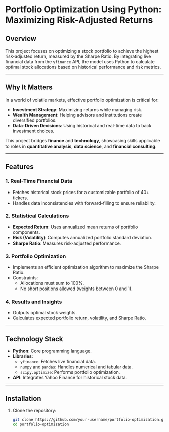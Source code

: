 # **Portfolio Optimization Using Python: Maximizing Risk-Adjusted Returns**

## **Overview**
This project focuses on optimizing a stock portfolio to achieve the highest risk-adjusted return, measured by the Sharpe Ratio. By integrating live financial data from the `yfinance` API, the model uses Python to calculate optimal stock allocations based on historical performance and risk metrics.

---

## **Why It Matters**
In a world of volatile markets, effective portfolio optimization is critical for:
- **Investment Strategy**: Maximizing returns while managing risk.
- **Wealth Management**: Helping advisors and institutions create diversified portfolios.
- **Data-Driven Decisions**: Using historical and real-time data to back investment choices.

This project bridges **finance** and **technology**, showcasing skills applicable to roles in **quantitative analysis**, **data science**, and **financial consulting**.

---

## **Features**
### **1. Real-Time Financial Data**
- Fetches historical stock prices for a customizable portfolio of 40+ tickers.
- Handles data inconsistencies with forward-filling to ensure reliability.

### **2. Statistical Calculations**
- **Expected Return**: Uses annualized mean returns of portfolio components.
- **Risk (Volatility)**: Computes annualized portfolio standard deviation.
- **Sharpe Ratio**: Measures risk-adjusted performance.

### **3. Portfolio Optimization**
- Implements an efficient optimization algorithm to maximize the Sharpe Ratio.
- Constraints:
  - Allocations must sum to 100%.
  - No short positions allowed (weights between 0 and 1).

### **4. Results and Insights**
- Outputs optimal stock weights.
- Calculates expected portfolio return, volatility, and Sharpe Ratio.

---

## **Technology Stack**
- **Python**: Core programming language.
- **Libraries**:
  - `yfinance`: Fetches live financial data.
  - `numpy` and `pandas`: Handles numerical and tabular data.
  - `scipy.optimize`: Performs portfolio optimization.
- **API**: Integrates Yahoo Finance for historical stock data.

---

## **Installation**
1. Clone the repository:
   ```bash
   git clone https://github.com/your-username/portfolio-optimization.git
   cd portfolio-optimization
